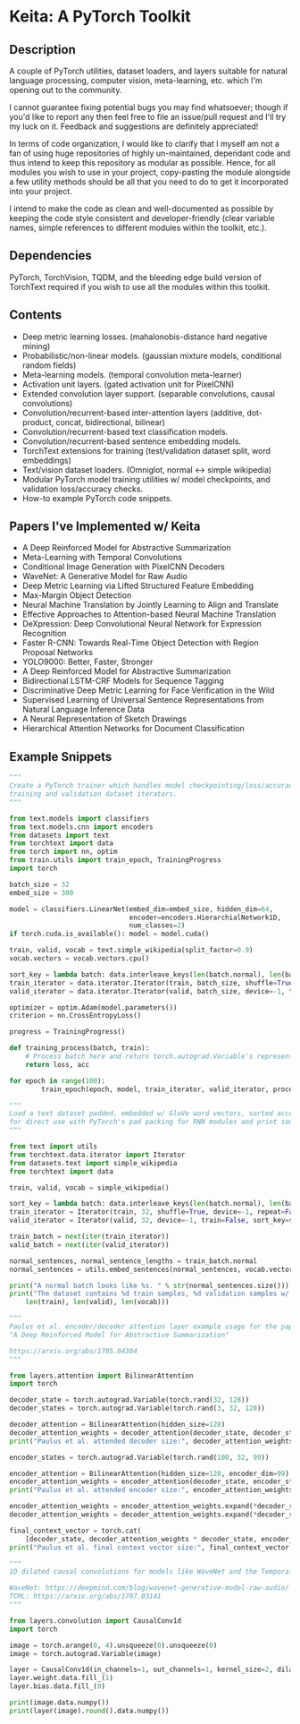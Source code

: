 # Keita: A PyTorch Toolkit

## Description

A couple of PyTorch utilities, dataset loaders, and layers suitable for natural language processing, computer vision, meta-learning, etc. which I'm opening out to the community.

I cannot guarantee fixing potential bugs you may find whatsoever; though if you'd like to report any then feel free to file an issue/pull request and I'll try my luck on it. Feedback and suggestions are definitely appreciated!

In terms of code organization, I would like to clarify that I myself am not a fan of using huge repositories of highly un-maintained, dependant code and thus intend to keep this repository as modular as possible. Hence, for all modules you wish to use in your project, copy-pasting the module alongside a few utility methods should be all that you need to do to get it incorporated into your project.

I intend to make the code as clean and well-documented as possible by keeping the code style consistent and developer-friendly (clear variable names, simple references to different modules within the toolkit, etc.).

## Dependencies

PyTorch, TorchVision, TQDM, and the bleeding edge build version of TorchText required if you wish to use all the modules within this toolkit.

## Contents

- Deep metric learning losses. (mahalonobis-distance hard negative mining)
- Probabilistic/non-linear models. (gaussian mixture models, conditional random fields)
- Meta-learning models. (temporal convolution meta-learner)
- Activation unit layers. (gated activation unit for PixelCNN)
- Extended convolution layer support. (separable convolutions, causal convolutions)
- Convolution/recurrent-based inter-attention layers (additive, dot-product, concat, bidirectional, bilinear)
- Convolution/recurrent-based text classification models.
- Convolution/recurrent-based sentence embedding models.
- TorchText extensions for training (test/validation dataset split, word embeddings)
- Text/vision dataset loaders. (Omniglot, normal <-> simple wikipedia)
- Modular PyTorch model training utilities w/ model checkpoints, and validation loss/accuracy checks.
- How-to example PyTorch code snippets.

## Papers I've Implemented w/ Keita

- A Deep Reinforced Model for Abstractive Summarization
- Meta-Learning with Temporal Convolutions
- Conditional Image Generation with PixelCNN Decoders
- WaveNet: A Generative Model for Raw Audio
- Deep Metric Learning via Lifted Structured Feature Embedding
- Max-Margin Object Detection
- Neural Machine Translation by Jointly Learning to Align and Translate
- Effective Approaches to Attention-based Neural Machine Translation
- DeXpression: Deep Convolutional Neural Network for Expression Recognition
- Faster R-CNN: Towards Real-Time Object Detection with Region Proposal Networks
- YOLO9000: Better, Faster, Stronger
- A Deep Reinforced Model for Abstractive Summarization
- Bidirectional LSTM-CRF Models for Sequence Tagging
- Discriminative Deep Metric Learning for Face Verification in the Wild
- Supervised Learning of Universal Sentence Representations from Natural Language Inference Data
- A Neural Representation of Sketch Drawings
- Hierarchical Attention Networks for Document Classification

## Example Snippets

```python
"""
Create a PyTorch trainer which handles model checkpointing/loss/accuracy tracking given
training and validation dataset iterators.
"""

from text.models import classifiers
from text.models.cnn import encoders
from datasets import text
from torchtext import data
from torch import nn, optim
from train.utils import train_epoch, TrainingProgress
import torch

batch_size = 32
embed_size = 300

model = classifiers.LinearNet(embed_dim=embed_size, hidden_dim=64,
                              encoder=encoders.HierarchialNetwork1D,
                              num_classes=2)
if torch.cuda.is_available(): model = model.cuda()

train, valid, vocab = text.simple_wikipedia(split_factor=0.9)
vocab.vectors = vocab.vectors.cpu()

sort_key = lambda batch: data.interleave_keys(len(batch.normal), len(batch.simple))
train_iterator = data.iterator.Iterator(train, batch_size, shuffle=True, device=-1, repeat=False, sort_key=sort_key)
valid_iterator = data.iterator.Iterator(valid, batch_size, device=-1, train=False, sort_key=sort_key)

optimizer = optim.Adam(model.parameters())
criterion = nn.CrossEntropyLoss()

progress = TrainingProgress()

def training_process(batch, train):
    # Process batch here and return torch.autograd.Variable's representing loss and accuracy.
    return loss, acc

for epoch in range(100):
        train_epoch(epoch, model, train_iterator, valid_iterator, processor=training_process, progress=progress)
```

```python
"""
Load a text dataset padded, embedded w/ GloVe word vectors, sorted according to sentence length
for direct use with PyTorch's pad packing for RNN modules and print some statistics.
"""

from text import utils
from torchtext.data.iterator import Iterator
from datasets.text import simple_wikipedia
from torchtext import data

train, valid, vocab = simple_wikipedia()

sort_key = lambda batch: data.interleave_keys(len(batch.normal), len(batch.simple))
train_iterator = Iterator(train, 32, shuffle=True, device=-1, repeat=False, sort_key=sort_key)
valid_iterator = Iterator(valid, 32, device=-1, train=False, sort_key=sort_key)

train_batch = next(iter(train_iterator))
valid_batch = next(iter(valid_iterator))

normal_sentences, normal_sentence_lengths = train_batch.normal
normal_sentences = utils.embed_sentences(normal_sentences, vocab.vectors)

print("A normal batch looks like %s. " % str(normal_sentences.size()))
print("The dataset contains %d train samples, %d validation samples w/ a vocabulary size of %d. " % (
    len(train), len(valid), len(vocab)))
```

```python
"""
Paulus et al. encoder/decoder attention layer example usage for the paper
"A Deep Reinforced Model for Abstractive Summarization"

https://arxiv.org/abs/1705.04304
"""

from layers.attention import BilinearAttention
import torch

decoder_state = torch.autograd.Variable(torch.rand(32, 128))
decoder_states = torch.autograd.Variable(torch.rand(3, 32, 128))

decoder_attention = BilinearAttention(hidden_size=128)
decoder_attention_weights = decoder_attention(decoder_state, decoder_states)
print("Paulus et al. attended decoder size:", decoder_attention_weights.size())

encoder_states = torch.autograd.Variable(torch.rand(100, 32, 99))

encoder_attention = BilinearAttention(hidden_size=128, encoder_dim=99)
encoder_attention_weights = encoder_attention(decoder_state, encoder_states)
print("Paulus et al. attended encoder size:", encoder_attention_weights.size())

encoder_attention_weights = encoder_attention_weights.expand(*decoder_state.size())
decoder_attention_weights = decoder_attention_weights.expand(*decoder_state.size())

final_context_vector = torch.cat(
    [decoder_state, decoder_attention_weights * decoder_state, encoder_attention_weights * decoder_state])
print("Paulus et al. final context vector size:", final_context_vector.size())
```

```python
"""
1D dilated causal convolutions for models like WaveNet and the Temporal Convolution Meta-Learner (TCML).

WaveNet: https://deepmind.com/blog/wavenet-generative-model-raw-audio/
TCML: https://arxiv.org/abs/1707.03141
"""

from layers.convolution import CausalConv1d
import torch

image = torch.arange(0, 4).unsqueeze(0).unsqueeze(0)
image = torch.autograd.Variable(image)

layer = CausalConv1d(in_channels=1, out_channels=1, kernel_size=2, dilation=1)
layer.weight.data.fill_(1)
layer.bias.data.fill_(0)

print(image.data.numpy())
print(layer(image).round().data.numpy())
```
